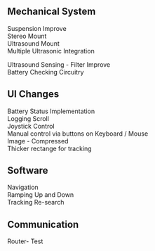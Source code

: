 Mechanical System
-----------------
Suspension Improve  
Stereo Mount  
Ultrasound Mount  
Multiple Ultrasonic Integration  

Ultrasound Sensing - Filter Improve  
Battery Checking Circuitry  

UI Changes  
--------------  
Battery Status Implementation  
Logging Scroll  
Joystick Control  
Manual control via buttons on Keyboard / Mouse  
Image - Compressed  
Thicker rectange for tracking

Software
----------------
Navigation  
Ramping Up and Down  
Tracking Re-search  

Communication  
-----------------
Router- Test  
